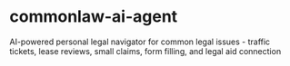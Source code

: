 # commonlaw-ai-agent
AI-powered personal legal navigator for common legal issues - traffic tickets, lease reviews, small claims, form filling, and legal aid connection
